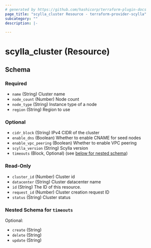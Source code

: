 ```yaml
---
# generated by https://github.com/hashicorp/terraform-plugin-docs
page_title: "scylla_cluster Resource - terraform-provider-scylla"
subcategory: ""
description: |-
  
---
```


# scylla_cluster (Resource)





<!-- schema generated by tfplugindocs -->
## Schema

### Required

- `name` (String) Cluster name
- `node_count` (Number) Node count
- `node_type` (String) Instance type of a node
- `region` (String) Region to use

### Optional

- `cidr_block` (String) IPv4 CIDR of the cluster
- `enable_dns` (Boolean) Whether to enable CNAME for seed nodes
- `enable_vpc_peering` (Boolean) Whether to enable VPC peering
- `scylla_version` (String) Scylla version
- `timeouts` (Block, Optional) (see [below for nested schema](#nestedblock--timeouts))

### Read-Only

- `cluster_id` (Number) Cluster id
- `datacenter` (String) Cluster datacenter name
- `id` (String) The ID of this resource.
- `request_id` (Number) Cluster creation request ID
- `status` (String) Cluster status

<a id="nestedblock--timeouts"></a>
### Nested Schema for `timeouts`

Optional:

- `create` (String)
- `delete` (String)
- `update` (String)


